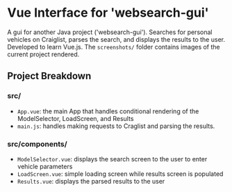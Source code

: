 # Vue Interface for 'websearch-gui'
A gui for another Java project ('websearch-gui'). Searches for personal vehicles on Craiglist, parses the search, and displays the results to the user. Developed to learn Vue.js. The `screenshots/` folder contains images of the current project rendered.

## Project Breakdown
### src/
* `App.vue`: the main App that handles conditional rendering of the ModelSelector, LoadScreen, and Results
* `main.js`: handles making requests to Craglist and parsing the results.
### src/components/
* `ModelSelector.vue`: displays the search screen to the user to enter vehicle parameters
* `LoadScreen.vue`: simple loading screen while results screen is populated
* `Results.vue`: displays the parsed results to the user
